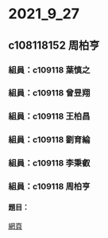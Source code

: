 # 2021_9_27

## c108118152 周柏亨

### 組員：c109118 葉慎之
### 組員：c109118 曾昱翔
### 組員：c109118 王柏昌
### 組員：c109118 劉育綸
### 組員：c109118 李秉叡
### 組員：c109118 周柏亨

#### 題目：

[網頁](https://www.youtube.com/channel/UCZtw2JwUOVzWhYs0VSnqtBw)
